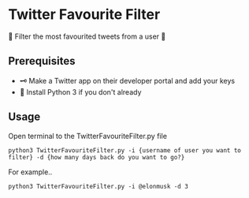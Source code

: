 # Twitter Favourite Filter

🌟 Filter the most favourited tweets from a user 🌟

## Prerequisites

- 🗝️ Make a Twitter app on their developer portal and add your keys
- 🐍 Install Python 3 if you don't already

## Usage

Open terminal to the TwitterFavouriteFilter.py file

`python3 TwitterFavouriteFilter.py -i {username of user you want to filter} -d {how many days back do you want to go?}`

For example..

`python3 TwitterFavouriteFilter.py -i @elonmusk -d 3`
